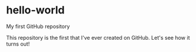 # hello-world
My first GitHub repository

This repository is the first that I've ever created on GitHub. Let's see how it turns out!
